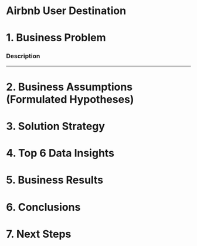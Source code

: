 # Airbnb User Destination

# 1. Business Problem

### Description

---

# 2. Business Assumptions (Formulated Hypotheses)

# 3. Solution Strategy

# 4. Top 6 Data Insights

# 5. Business Results

# 6. Conclusions

# 7. Next Steps
